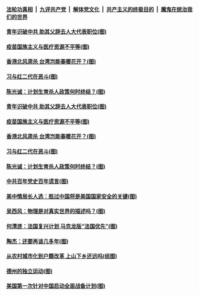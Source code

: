 

####  [法轮功真相](../../../../basic/blob/master/README.md?t=02261931) &nbsp;|&nbsp; [九评共产党](../../../../9ping.md/blob/master/README.md?t=02261931) &nbsp;|&nbsp; [解体党文化](../../../../jtdwh.md/blob/master/README.md?t=02261931)  &nbsp;|&nbsp; [共产主义的终极目的](../../../../gczydzjmd.md/blob/master/README.md?t=02261931) &nbsp;|&nbsp; [魔鬼在统治我们的世界](../../../../mgztzwmdsj.md/blob/master/README.md?t=02261931) 

#### [青年识破中共 助其父辞去人大代表职位(图)](../pages/p4/963776.md?t=02261931) 


#### [疫苗国族主义与医疗资源不平等(图)](../pages/p4/963770.md?t=02261931) 

#### [香港北风肃杀 台湾岂能春暖花开？(图)](../pages/p4/963765.md?t=02261931) 

#### [习与红二代在恶斗(图)](../pages/p4/963766.md?t=02261931) 

#### [陈光诚：计划生育杀人政策何时终结？(图)](../pages/p4/963755.md?t=02261931) 


#### [青年识破中共 助其父辞去人大代表职位(图)](../pages/p4/963776.md?t=02261931) 


#### [疫苗国族主义与医疗资源不平等(图)](../pages/p4/963770.md?t=02261931) 

#### [香港北风肃杀 台湾岂能春暖花开？(图)](../pages/p4/963765.md?t=02261931) 

#### [习与红二代在恶斗(图)](../pages/p4/963766.md?t=02261931) 

#### [陈光诚：计划生育杀人政策何时终结？(图)](../pages/p4/963755.md?t=02261931) 

#### [中共百年党史百年谎言(图)](../pages/p4/963753.md?t=02261931) 

#### [美中情局长人选：胜过中国将是美国国家安全的关键(图)](../pages/p4/963708.md?t=02261931) 


#### [吴西风：物理是对真实世界的描述吗？(图)](../pages/p4/963705.md?t=02261931) 


#### [何清涟：法国复兴计划 马克龙版“法国优先”(图)](../pages/p4/963669.md?t=02261931) 

#### [陶杰：还要再谈几多年(图)](../pages/p4/963667.md?t=02261931) 


#### [从农村城市化到户籍改革 上山下乡还远吗(组图)](../pages/p4/963538.md?t=02261931) 



#### [德州的独立运动(图)](../pages/p4/963550.md?t=02261931) 

#### [美国第一次针对中国启动全面战备计划(图)](../pages/p4/963549.md?t=02261931) 

